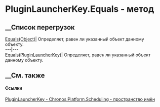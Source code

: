 # PluginLauncherKey.Equals - метод
##  __Список перегрузок
[Equals(Object)](M_Chronos_Platform_Scheduling_PluginLauncherKey_Equals_1.htm)|
Определяет, равен ли указанный объект данному объекту.  
---|---  
[Equals(PluginLauncherKey)](M_Chronos_Platform_Scheduling_PluginLauncherKey_Equals.htm)|
Определяет, равен ли указанный объект данному объекту.  
## __См. также
#### Ссылки
[PluginLauncherKey - ](T_Chronos_Platform_Scheduling_PluginLauncherKey.htm)
[Chronos.Platform.Scheduling - пространство
имён](N_Chronos_Platform_Scheduling.htm)
